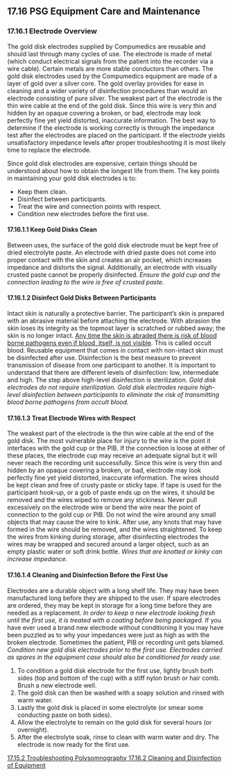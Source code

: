 ## 17.16 PSG Equipment Care and Maintenance

### 17.16.1 Electrode Overview

The gold disk electrodes supplied by Compumedics are reusable and should last through many cycles of use.  The electrode is made of metal (which conduct electrical signals from the patient into the recorder via a wire cable).  Certain metals are more stable conductors than others.  The gold disk electrodes used by the Compumedics equipment are made of a layer of gold over a silver core.  The gold overlay provides for ease in cleaning and a wider variety of disinfection procedures than would an electrode consisting of pure silver.  The weakest part of the electrode is the thin wire cable at the end of the gold disk.  Since this wire is very thin and hidden by an opaque covering a broken, or bad, electrode may look perfectly fine yet yield distorted, inaccurate information.  The best way to determine if the electrode is working correctly is through the impedance test after the electrodes are placed on the participant.  If the electrode yields unsatisfactory impedance levels after proper troubleshooting it is most likely time to replace the electrode.

Since gold disk electrodes are expensive, certain things should be understood about how to obtain the longest life from them.  The key points in maintaining your gold disk electrodes is to:

* Keep them clean.
* Disinfect between participants.
* Treat the wire and connection points with respect.
* Condition new electrodes before the first use.

#### 17.16.1.1 Keep Gold Disks Clean

Between uses, the surface of the gold disk electrode must be kept free of dried electrolyte paste.  An electrode with dried paste does not come into proper contact with the skin and creates an air pocket, which increases impedance and distorts the signal.  Additionally, an electrode with visually crusted paste cannot be properly disinfected.  _Ensure the gold cup and the connection leading to the wire is free of crusted paste._

#### 17.16.1.2 Disinfect Gold Disks Between Participants

Intact skin is naturally a protective barrier.  The participant’s skin is prepared with an abrasive material before attaching the electrode.  With abrasion the skin loses its integrity as the topmost layer is scratched or rubbed away; the skin is no longer intact. <u>Any time the skin is abraded there is risk of blood borne pathogens even if blood, itself, is not visible</u>. This is called occult blood.  Reusable equipment that comes in contact with non-intact skin must be disinfected after use.  Disinfection is the best measure to prevent transmission of disease from one participant to another.  It is important to understand that there are different levels of disinfection: low, intermediate and high.  The step above high-level disinfection is sterilization. _Gold disk electrodes do not require sterilization.  Gold disk electrodes require high-level disinfection between participants to eliminate the risk of transmitting blood borne pathogens from occult blood._

#### 17.16.1.3 Treat Electrode Wires with Respect

The weakest part of the electrode is the thin wire cable at the end of the gold disk.  The most vulnerable place for injury to the wire is the point it interfaces with the gold cup or the PIB. If the connection is loose at either of these places, the electrode cup may receive an adequate signal but it will never reach the recording unit successfully.  Since this wire is very thin and hidden by an opaque covering a broken, or bad, electrode may look perfectly fine yet yield distorted, inaccurate information.  The wires should be kept clean and free of crusty paste or sticky tape.  If tape is used for the participant hook-up, or a gob of paste ends up on the wires, it should be removed and the wires wiped to remove any stickiness.  Never pull excessively on the electrode wire or bend the wire near the point of connection to the gold cup or PIB.  Do not wind the wire around any small objects that may cause the wire to kink.  After use, any knots that may have formed in the wire should be removed, and the wires straightened.  To keep the wires from kinking during storage, after disinfecting electrodes the wires may be wrapped and secured around a larger object, such as an empty plastic water or soft drink bottle.  _Wires that are knotted or kinky can increase impedance._

#### 17.16.1.4 Cleaning and Disinfection Before the First Use

Electrodes are a durable object with a long shelf life.  They may have been manufactured long before they are shipped to the user.  If spare electrodes are ordered, they may be kept in storage for a long time before they are needed as a replacement.  _In order to keep a new electrode looking fresh until the first use, it is treated with a coating before being packaged._  If you have ever used a brand new electrode without conditioning it you may have been puzzled as to why your impedances were just as high as with the broken electrode.  Sometimes the patient, PIB or recording unit gets blamed.  _Condition new gold disk electrodes prior to the first use. Electrodes carried as spares in the equipment case should also be conditioned for ready use._

1. To condition a gold disk electrode for the first use, lightly brush both sides (top and bottom of the cup) with a stiff nylon brush or hair comb.  Brush a new electrode well.
2. The gold disk can then be washed with a soapy solution and rinsed with warm water.
3. Lastly the gold disk is placed in some electrolyte (or smear some conducting paste on both sides).
4. Allow the electrolyte to remain on the gold disk for several hours (or overnight).
5. After the electrolyte soak, rinse to clean with warm water and dry.  The electrode is now ready for the first use.


<div class="center">
<div class="btn-group">
  <a href=":pages_path:/manuals/polysomnography/17-15-02-troubleshooting.md" class="btn btn-default">
    <span class="glyphicon glyphicon-chevron-left"></span>
    17.15.2 Troubleshooting
  </a>

  <a href=":pages_path:/manuals/polysomnography" class="btn btn-default">
    <span class="glyphicon glyphicon-chevron-up"></span>
    Polysomnography
  </a>

  <a href=":pages_path:/manuals/polysomnography/17-16-02-01-methods-clean-disinfect.md" class="btn btn-success">
    17.16.2 Cleaning and Disinfection of Equipment
    <span class="glyphicon glyphicon-chevron-right"></span>
  </a>
</div>
</div>
